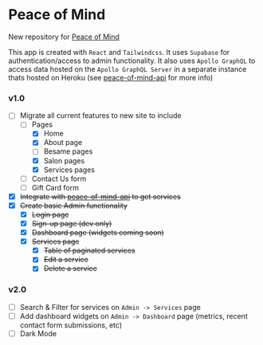 # Peace of Mind
New repository for [Peace of Mind](https://www.peaceofmindmassagecorpuschristi.com/)

This app is created with `React` and `Tailwindcss`. It uses `Supabase` for authentication/access to admin functionality. It also uses `Apollo GraphQL` to access data hosted on the `Apollo GraphQL Server` in a separate instance thats hosted on Heroku (see [peace-of-mind-api](https://github.com/xaviersalazar/peace-of-mind-api) for more info)

### v1.0
- [ ] Migrate all current features to new site to include
  - [ ] Pages
    - [x] Home
    - [x] About page
    - [ ] Besame pages
    - [x] Salon pages
    - [x] Services pages
  - [ ] Contact Us form
  - [ ] Gift Card form
- [x] ~~Integrate with [peace-of-mind-api](https://github.com/xaviersalazar/peace-of-mind-api) to get services~~
- [x] ~~Create basic Admin functionality~~
  - [x] ~~Login page~~
  - [x] ~~Sign-up page (dev only)~~
  - [x] ~~Dashboard page (widgets coming soon)~~
  - [x] ~~Services page~~
    - [x] ~~Table of paginated services~~
    - [x] ~~Edit a service~~
    - [x] ~~Delete a service~~

### v2.0
- [ ] Search & Filter for services on `Admin -> Services` page
- [ ] Add dashboard widgets on `Admin -> Dashboard` page (metrics, recent contact form submissions, etc)
- [ ] Dark Mode
